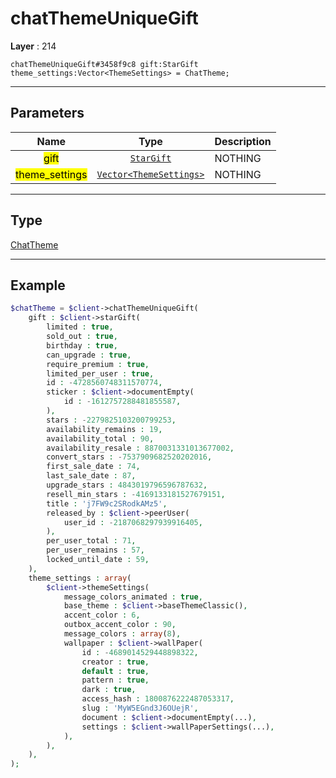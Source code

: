 # chatThemeUniqueGift

**Layer** : 214

```tl
chatThemeUniqueGift#3458f9c8 gift:StarGift theme_settings:Vector<ThemeSettings> = ChatTheme;
```

---

## Parameters

| Name | Type | Description |
| :---: | :---: | :--- |
| <mark>gift</mark> | [`StarGift`](type/StarGift) | NOTHING |
| <mark>theme_settings</mark> | [`Vector<ThemeSettings>`](type/ThemeSettings) | NOTHING |

---

## Type

[ChatTheme](type/ChatTheme)

---

## Example

```php
$chatTheme = $client->chatThemeUniqueGift(
	gift : $client->starGift(
		limited : true,
		sold_out : true,
		birthday : true,
		can_upgrade : true,
		require_premium : true,
		limited_per_user : true,
		id : -4728560748311570774,
		sticker : $client->documentEmpty(
			id : -1612757288481855587,
		),
		stars : -2279825103200799253,
		availability_remains : 19,
		availability_total : 90,
		availability_resale : 8870031331013677002,
		convert_stars : -7537909682520202016,
		first_sale_date : 74,
		last_sale_date : 87,
		upgrade_stars : 4843019796596787632,
		resell_min_stars : -4169133181527679151,
		title : 'j7FW9c2SRodkAMz5',
		released_by : $client->peerUser(
			user_id : -2187068297939916405,
		),
		per_user_total : 71,
		per_user_remains : 57,
		locked_until_date : 59,
	),
	theme_settings : array(
		$client->themeSettings(
			message_colors_animated : true,
			base_theme : $client->baseThemeClassic(),
			accent_color : 6,
			outbox_accent_color : 90,
			message_colors : array(8),
			wallpaper : $client->wallPaper(
				id : -4689014529448898322,
				creator : true,
				default : true,
				pattern : true,
				dark : true,
				access_hash : 1800876222487053317,
				slug : 'MyW5EGnd3J6OUejR',
				document : $client->documentEmpty(...),
				settings : $client->wallPaperSettings(...),
			),
		),
	),
);
```